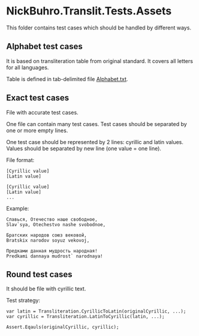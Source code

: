 # NickBuhro.Translit.Tests.Assets

This folder contains test cases which should be handled by different ways.

## Alphabet test cases

It is based on transliteration table from original standard.
It covers all letters for all languages.

Table is defined in tab-delimited file [Alphabet.txt](./Alphabet.txt).

## Exact test cases

File with accurate test cases.

One file can contain many test cases. 
Test cases should be separated by one or more empty lines.

One test case should be represented by 2 lines: cyrillic and latin values.
Values should be separated by new line (one value = one line).

File format:
	
	[Cyrillic value]
	[Latin value]
	
	[Cyrillic value]
	[Latin value]
	...

Example:
	
	Славься, Отечество наше свободное,
	Slav`sya, Otechestvo nashe svobodnoe,

	Братских народов союз вековой,
	Bratskix narodov soyuz vekovoj,

	Предками данная мудрость народная!
	Predkami dannaya mudrost` narodnaya!
	

## Round test cases

It should be file with cyrillic text.

Test strategy: 

	var latin = Transliteration.CyrillicToLatin(originalCyrillic, ...);
	var cyrillic = Transliteration.LatinToCyrillic(latin, ...);

	Assert.Eqauls(originalCyrillic, cyrillic);